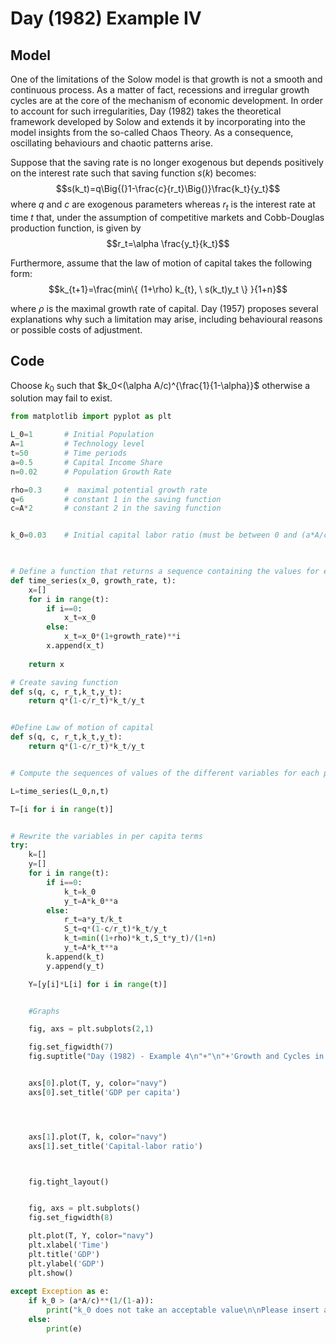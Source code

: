 # Day (1982) Example IV
## Model
One of the limitations of the Solow model is that growth is not a smooth and continuous process. As a matter of fact, recessions and irregular growth cycles are at the core of the mechanism of economic development. In order to account for such irregularities, Day (1982) takes the theoretical framework developed by Solow and extends it by incorporating into the model insights from the so-called Chaos Theory. As a consequence, oscillating behaviours and chaotic patterns arise.

Suppose that the saving rate is no longer exogenous but depends positively on the interest rate such that saving function $s(k)$ becomes:
$$s(k_t)=q\Big{(}1-\frac{c}{r_t}\Big{)}\frac{k_t}{y_t}$$
where $q$ and $c$ are exogenous parameters whereas $r_t$ is the interest rate at time $t$ that, under the assumption of competitive markets and Cobb-Douglas production function, is given by 
$$r_t=\alpha \frac{y_t}{k_t}$$

Furthermore, assume that the law of motion of capital takes the following form: 
$$k_{t+1}=\frac{min\{ (1+\rho) k_{t}, \ s(k_t)y_t \} }{1+n}$$

where $\rho$ is the maximal growth rate of capital. Day (1957) proposes several explanations why such a limitation may arise, including behavioural reasons or possible costs of adjustment.

## Code
Choose   $k_0$   such that   $k_0<(\alpha A/c)^{\frac{1}{1-\alpha}}$   otherwise a solution may fail to exist.

```python
from matplotlib import pyplot as plt

L_0=1       # Initial Population
A=1         # Technology level
t=50        # Time periods
a=0.5       # Capital Income Share
n=0.02      # Population Growth Rate

rho=0.3     #  maximal potential growth rate
q=6         # constant 1 in the saving function
c=A*2       # constant 2 in the saving function


k_0=0.03    # Initial capital labor ratio (must be between 0 and (a*A/c)**(1/(1-a)) )


    
# Define a function that returns a sequence containing the values for each period for variables that grow at a constant rate
def time_series(x_0, growth_rate, t):
    x=[]
    for i in range(t):
        if i==0:
            x_t=x_0
        else:
            x_t=x_0*(1+growth_rate)**i
        x.append(x_t)
    
    return x

# Create saving function
def s(q, c, r_t,k_t,y_t):
    return q*(1-c/r_t)*k_t/y_t


#Define Law of motion of capital
def s(q, c, r_t,k_t,y_t):
    return q*(1-c/r_t)*k_t/y_t


# Compute the sequences of values of the different variables for each period

L=time_series(L_0,n,t)

T=[i for i in range(t)]


# Rewrite the variables in per capita terms
try:
    k=[]
    y=[]
    for i in range(t):
        if i==0:
            k_t=k_0
            y_t=A*k_0**a
        else:
            r_t=a*y_t/k_t
            S_t=q*(1-c/r_t)*k_t/y_t
            k_t=min((1+rho)*k_t,S_t*y_t)/(1+n)
            y_t=A*k_t**a
        k.append(k_t)
        y.append(y_t)

    Y=[y[i]*L[i] for i in range(t)]


    #Graphs

    fig, axs = plt.subplots(2,1)

    fig.set_figwidth(7)
    fig.suptitle("Day (1982) - Example 4\n"+"\n"+'Growth and Cycles in GDP')


    axs[0].plot(T, y, color="navy")
    axs[0].set_title('GDP per capita')




    axs[1].plot(T, k, color="navy")
    axs[1].set_title('Capital-labor ratio')



    fig.tight_layout()


    fig, axs = plt.subplots()
    fig.set_figwidth(8)

    plt.plot(T, Y, color="navy")
    plt.xlabel('Time')
    plt.title('GDP')
    plt.ylabel('GDP')
    plt.show()
    
except Exception as e:
    if k_0 > (a*A/c)**(1/(1-a)):
        print("k_0 does not take an acceptable value\n\nPlease insert a value between 0 and",(a*A/c)**(1/(1-a)))
    else:
        print(e)
    

```




